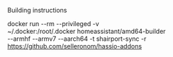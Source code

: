 Building instructions

docker run --rm --privileged -v \
 ~/.docker:/root/.docker homeassistant/amd64-builder \
 --armhf --armv7 --aarch64 -t shairport-sync -r https://github.com/selleronom/hassio-addons
